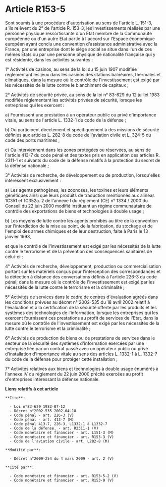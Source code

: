 # Article R153-5

Sont soumis à une procédure d'autorisation au sens de l'article L. 151-3, s'ils relèvent du 2° de l'article R. 153-3, les
investissements réalisés par une personne physique ressortissante d'un Etat membre de la Communauté européenne ou d'un autre
Etat partie à l'accord sur l'Espace économique européen ayant conclu une convention d'assistance administrative avec la
France, par une entreprise dont le siège social se situe dans l'un de ces mêmes Etats ou par une personne physique de
nationalité française qui y est résidente, dans les activités suivantes : 

1° Activités de casinos, au sens de la loi du 15 juin 1907 modifiée réglementant les jeux dans les casinos des stations
balnéaires, thermales et climatiques, dans la mesure où le contrôle de l'investissement est exigé par les nécessités de la
lutte contre le blanchiment de capitaux ; 

2° Activités de sécurité privée, au sens de la loi n° 83-629 du 12 juillet 1983 modifiée réglementant les activités privées
de sécurité, lorsque les entreprises qui les exercent : 

a) Fournissent une prestation à un opérateur public ou privé d'importance vitale, au sens de l'article L. 1332-1 du code de
la défense ; 

b) Ou participent directement et spécifiquement à des missions de sécurité définies aux articles L. 282-8 du code de
l'aviation civile et L. 324-5 du code des ports maritimes ; 

c) Ou interviennent dans les zones protégées ou réservées, au sens de l'article 413-7 du code pénal et des textes pris en
application des articles R. 2311-1 et suivants du code de la défense relatifs à la protection du secret de la défense
nationale ; 

3° Activités de recherche, de développement ou de production, lorsqu'elles intéressent exclusivement : 

a) Les agents pathogènes, les zoonoses, les toxines et leurs éléments génétiques ainsi que leurs produits de traduction
mentionnés aux alinéas 1C351 et 1C352a. 2 de l'annexe I du règlement (CE) n° 1334 / 2000 du Conseil du 22 juin 2000 modifié
instituant un régime communautaire de contrôle des exportations de biens et technologies à double usage ; 

b) Les moyens de lutte contre les agents prohibés au titre de la convention sur l'interdiction de la mise au point, de la
fabrication, du stockage et de l'emploi des armes chimiques et de leur destruction, faite à Paris le 13 janvier 1993, 

et que le contrôle de l'investissement est exigé par les nécessités de la lutte contre le terrorisme et de la prévention des
conséquences sanitaires de celui-ci ; 

4° Activités de recherche, développement, production ou commercialisation portant sur les matériels conçus pour
l'interception des correspondances et la détection à distance des conversations définis à l'article 226-3 du code pénal, dans
la mesure où le contrôle de l'investissement est exigé par les nécessités de la lutte contre le terrorisme et la
criminalité ; 

5° Activités de services dans le cadre de centres d'évaluation agréés dans les conditions prévues au décret n° 2002-535 du 18
avril 2002 relatif à l'évaluation et à la certification de la sécurité offerte par les produits et les systèmes des
technologies de l'information, lorsque les entreprises qui les exercent fournissent ces prestations au profit de services de
l'Etat, dans la mesure où le contrôle de l'investissement est exigé par les nécessités de la lutte contre le terrorisme et la
criminalité ; 

6° Activités de production de biens ou de prestations de services dans le secteur de la sécurité des systèmes d'information
exercées par une entreprise liée par un contrat passé avec un opérateur public ou privé d'installation d'importance vitale au
sens des articles L. 1332-1 à L. 1332-7 du code de la défense pour protéger cette installation ; 

7° Activités relatives aux biens et technologies à double usage énumérés à l'annexe IV du règlement du 22 juin 2000 précité
exercées au profit d'entreprises intéressant la défense nationale.

**Liens relatifs à cet article**

	**Cite**:

	  - Loi n°83-629 1983-07-12
	  - Décret n°2002-535 2002-04-18
	  - Code pénal - art. 226-3 (V)
	  - Code pénal - art. 413-7 (M)
	  - Code pénal 413-7, 226-3, L1332-1 à L1332-7
	  - Code de la défense. - art. R2311-1 (V)
	  - Code monétaire et financier - art. L151-3 (M)
	  - Code monétaire et financier - art. R153-3 (V)
	  - Code de l'aviation civile - art. L282-8 (M)

	**Modifié par**:

	  - Décret n°2009-254 du 4 mars 2009 - art. 2 (V)

	**Cité par**:

	  - Code monétaire et financier - art. R153-5-2 (V)
	  - Code monétaire et financier - art. R153-9 (V)
